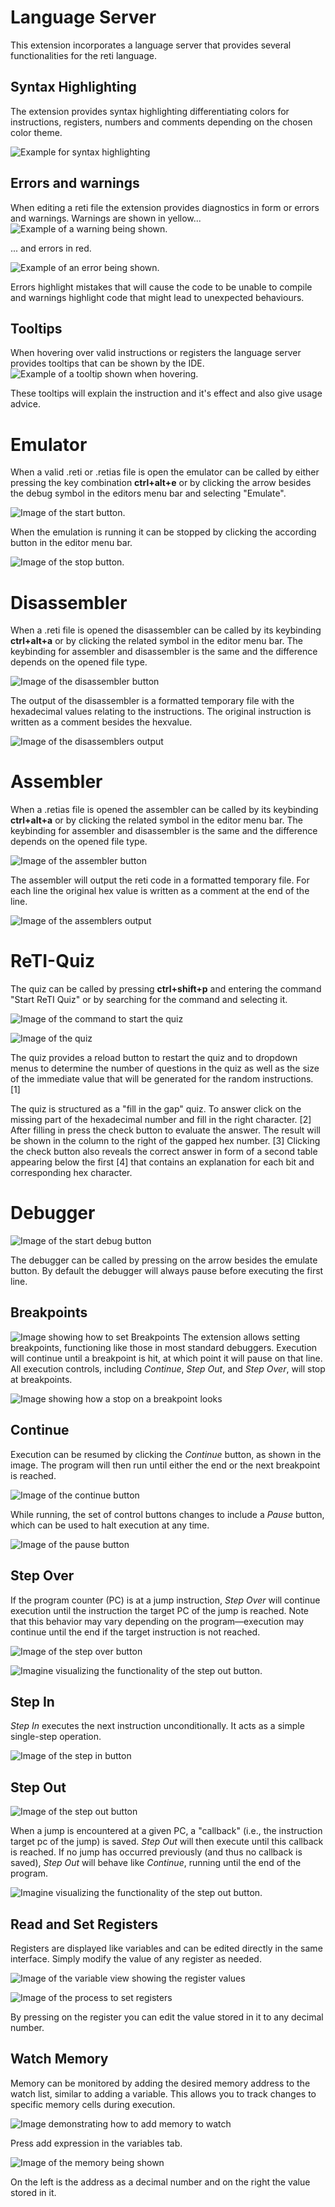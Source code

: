 # Language Server
This extension incorporates a language server that provides several functionalities for the reti language.
## Syntax Highlighting
The extension provides syntax highlighting differentiating colors for instructions, registers, numbers and comments depending on the chosen color theme.

![Example for syntax highlighting](img/language_server/syntax_highlighting_example.png)

## Errors and warnings
When editing a reti file the extension provides diagnostics in form or errors and warnings.
Warnings are shown in yellow...
![Example of a warning being shown.](img/language_server/warnings_example.png)

... and errors in red.

![Example of an error being shown.](img/language_server/error_example.png)

Errors highlight mistakes that will cause the code to be unable to compile and warnings highlight code that might lead to unexpected behaviours.
## Tooltips
When hovering over valid instructions or registers the language server provides tooltips that can be shown by the IDE. 
![Example of a tooltip shown when hovering.](img/language_server/tooltips_example.png)

These tooltips will explain the instruction and it's effect and also give usage advice.
# Emulator
When a valid .reti or .retias file is open the emulator can be called by either pressing the key combination **ctrl+alt+e** or by clicking the arrow besides the debug symbol in the editors menu bar and selecting "Emulate".

![Image of the start button.](img/emulator/start_button_example.png)


When the emulation is running it can be stopped by clicking the according button in the editor menu bar.

![Image of the stop button.](img/emulator/stop_button_example.png)

# Disassembler
When a .reti file is opened the disassembler can be called by its keybinding **ctrl+alt+a** or by clicking the related symbol in the editor menu bar.
The keybinding for assembler and disassembler is the same and the difference depends on the opened file type.

![Image of the disassembler button](img/disassembler/disassembler_button.png)

The output of the disassembler is a formatted temporary file with the hexadecimal values relating to the instructions. The original instruction is written as a comment besides the hexvalue.

![Image of the disassemblers output](img/disassembler/disassembler_output.png)

# Assembler
When a .retias file is opened the assembler can be called by its keybinding **ctrl+alt+a** or by clicking the related symbol in the editor menu bar.
The keybinding for assembler and disassembler is the same and the difference depends on the opened file type.

![Image of the assembler button](img/assembler/assembler_button.png)

The assembler will output the reti code in a formatted temporary file. For each line the original hex value is written as a comment at the end of the line.

![Image of the assemblers output](img/assembler/assembler_output.png)

# ReTI-Quiz
The quiz can be called by pressing **ctrl+shift+p** and entering the command "Start ReTI Quiz" or by searching for the command and selecting it.

![Image of the command to start the quiz](img/quiz/start_quiz.png)

![Image of the quiz](img/quiz/quiz_visual.png)

The quiz provides a reload button to restart the quiz and to dropdown menus to determine the number of questions in the quiz as well as the size of the immediate value that will be generated for the random instructions. [1]

The quiz is structured as a "fill in the gap" quiz. To answer click on the missing part of the hexadecimal number and fill in the right character. [2] After filling in press the check button to evaluate the answer. The result will be shown in the column to the right of the gapped hex number. [3]
Clicking the check button also reveals the correct answer in form of a second table appearing below the first [4] that contains an explanation for each bit and corresponding hex character.

# Debugger
![Image of the start debug button](img/debugger/start_debug.png)

The debugger can be called by pressing on the arrow besides the emulate button. By default the debugger will always pause before executing the first line.

## Breakpoints  
![Image showing how to set Breakpoints](img/debugger/breakpoints_add_example.png)
The extension allows setting breakpoints, functioning like those in most standard debuggers. Execution will continue until a breakpoint is hit, at which point it will pause on that line. All execution controls, including *Continue*, *Step Out*, and *Step Over*, will stop at breakpoints.

![Image showing how a stop on a breakpoint looks](img/debugger/breakpoints_stop_example.png)

## Continue  
Execution can be resumed by clicking the *Continue* button, as shown in the image. The program will then run until either the end or the next breakpoint is reached.

![Image of the continue button](img/debugger/continue.png)

While running, the set of control buttons changes to include a *Pause* button, which can be used to halt execution at any time.

![Image of the pause button](img/debugger/pause.png)

## Step Over  
If the program counter (PC) is at a jump instruction, *Step Over* will continue execution until the instruction the target PC of the jump is reached. Note that this behavior may vary depending on the program—execution may continue until the end if the target instruction is not reached.

![Image of the step over button](img/debugger/step_over.png)

![Imagine visualizing the functionality of the step out button.](img/debugger/step_over_functionality.png)

## Step In  
*Step In* executes the next instruction unconditionally. It acts as a simple single-step operation.

![Image of the step in button](img/debugger/step_in.png)

## Step Out

![Image of the step out button](img/debugger/step_out.png)

When a jump is encountered at a given PC, a "callback" (i.e., the instruction target pc of the jump) is saved. *Step Out* will then execute until this callback is reached. If no jump has occurred previously (and thus no callback is saved), *Step Out* will behave like *Continue*, running until the end of the program.

![Imagine visualizing the functionality of the step out button.](img/debugger/step_out_functionality.png)

## Read and Set Registers  
Registers are displayed like variables and can be edited directly in the same interface. Simply modify the value of any register as needed.

![Image of the variable view showing the register values](img/debugger/read_registers_example.png)

![Image of the process to set registers](img/debugger/set_registers_example.png)

By pressing on the register you can edit the value stored in it to any decimal number.

## Watch Memory  
Memory can be monitored by adding the desired memory address to the watch list, similar to adding a variable. This allows you to track changes to specific memory cells during execution.

![Image demonstrating how to add memory to watch](img/debugger/add_memory_to_watch_example.png)

Press add expression in the variables tab.

![Image of the memory being shown](img/debugger/memory_example.png)

On the left is the address as a decimal number and on the right the value stored in it.
